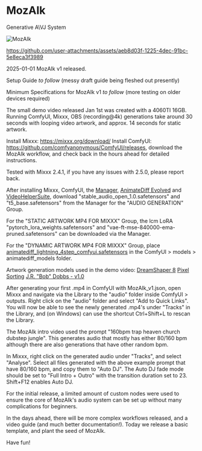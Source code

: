 # MozAIk
Generative A\VJ System

![MozAIk](https://github.com/user-attachments/assets/64cf2bcf-6e3b-403e-bced-e89ba1f27cee)

https://github.com/user-attachments/assets/aeb8d03f-1225-4dec-91bc-5e8eca3f3989

2025-01-01 MozAIk v1 released.

Setup Guide *to follow* (messy draft guide being fleshed out presently)


Minimum Specifications for MozAIk v1 *to follow* (more testing on older devices required)

The small demo video released Jan 1st was created with a 4060TI 16GB. Running ComfyUI, Mixxx, OBS (recording@4k) generations take around 30 seconds with looping video artwork, and approx. 14 seconds for static artwork. 

Install Mixxx: https://mixxx.org/download/ Install ComfyUI: https://github.com/comfyanonymous/ComfyUI/releases, download the MozAIk workflow, and check back in the hours ahead for detailed instructions.

Tested with Mixxx 2.4.1, if you have any issues with 2.5.0, please report back.

After installing Mixxx, ComfyUI, the [Manager](https://github.com/ltdrdata/ComfyUI-Manager), [AnimateDiff Evolved](https://github.com/Kosinkadink/ComfyUI-AnimateDiff-Evolved) and [VideoHelperSuite](https://github.com/Kosinkadink/ComfyUI-VideoHelperSuite), download "stable_audio_open_1.0.safetensors" and "t5_base.safetensors" from the Manager for the "AUDIO GENERATION" Group. 

For the "STATIC ARTWORK MP4 FOR MIXXX" Group, the lcm LoRA "pytorch_lora_weights.safetensors" and "vae-ft-mse-840000-ema-pruned.safetensors" can be downloaded via the Manager.

For the "DYNAMIC ARTWORK MP4 FOR MIXXX" Group, place [animatediff_lightning_4step_comfyui.safetensors](https://huggingface.co/ByteDance/AnimateDiff-Lightning/blob/main/animatediff_lightning_4step_comfyui.safetensors) in the ComfyUI > models > animatediff_models folder.

Artwork generation models used in the demo video: [DreamShaper 8](https://civitai.com/models/4384) [Pixel Sorting](https://civitai.com/models/57963?modelVersionId=128713) [J.R. "Bob" Dobbs - v1.0](https://civitai.com/models/74788?modelVersionId=79532)

After generating your first .mp4 in ComfyUI with MozAIk_v1.json, open Mixxx and navigate via the Library to the "audio" folder inside ComfyUI > outputs. Right click on the "audio" folder and select "Add to Quick Links". You will now be able to see the newly generated .mp4's under "Tracks" in the Library, and (on Windows) can use the shortcut Ctrl+Shift+L to rescan the Library.

The MozAIk intro video used the prompt "160bpm trap heaven church dubstep jungle". This generates audio that mostly has either 80/160 bpm although there are also generations that have other random bpm.

In Mixxx, right click on the generated audio under "Tracks", and select "Analyse". Select all files generated with the above example prompt that have 80/160 bpm, and copy them to "Auto DJ". The Auto DJ fade mode should be set to "Full Intro + Outro" with the transition duration set to 23. Shift+F12 enables Auto DJ.

For the initial release, a limited amount of custom nodes were used to ensure the core of MozAIk's audio system can be set up without many complications for beginners. 

In the days ahead, there will be more complex workflows released, and a video guide (and much better documentation!). Today we release a basic template, and plant the seed of MozAIk.

Have fun!


